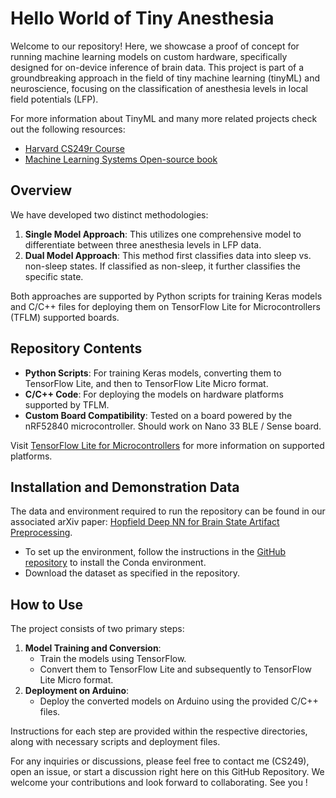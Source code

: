 # Hello World of Tiny Anesthesia

Welcome to our repository! Here, we showcase a proof of concept for running machine learning models on custom hardware, specifically designed for on-device inference of brain data. This project is part of a groundbreaking approach in the field of tiny machine learning (tinyML) and neuroscience, focusing on the classification of anesthesia levels in local field potentials (LFP).

For more information about TinyML and many more related projects check out the following resources: 
- [Harvard CS249r Course](https://scholar.harvard.edu/vijay-janapa-reddi/classes/cs249r-tinyml)
- [Machine Learning Systems Open-source book](https://harvard-edge.github.io/cs249r_book/)

## Overview

We have developed two distinct methodologies:

1. **Single Model Approach**: This utilizes one comprehensive model to differentiate between three anesthesia levels in LFP data.
2. **Dual Model Approach**: This method first classifies data into sleep vs. non-sleep states. If classified as non-sleep, it further classifies the specific state.

Both approaches are supported by Python scripts for training Keras models and C/C++ files for deploying them on TensorFlow Lite for Microcontrollers (TFLM) supported boards.

## Repository Contents

- **Python Scripts**: For training Keras models, converting them to TensorFlow Lite, and then to TensorFlow Lite Micro format.
- **C/C++ Code**: For deploying the models on hardware platforms supported by TFLM.
- **Custom Board Compatibility**: Tested on a board powered by the nRF52840 microcontroller. Should work on Nano 33 BLE / Sense board. 

Visit [TensorFlow Lite for Microcontrollers](https://www.tensorflow.org/lite/microcontrollers#supported_platforms) for more information on supported platforms.

## Installation and Demonstration Data

The data and environment required to run the repository can be found in our associated arXiv paper: [Hopfield Deep NN for Brain State Artifact Preprocessing](https://arxiv.org/abs/2311.03421).

- To set up the environment, follow the instructions in the [GitHub repository](https://github.com/arnaumarin/Hopfield-Deep-NN-for-Brain-State-Artifact-Preprocessing) to install the Conda environment.
- Download the dataset as specified in the repository.

## How to Use

The project consists of two primary steps:

1. **Model Training and Conversion**:
    - Train the models using TensorFlow.
    - Convert them to TensorFlow Lite and subsequently to TensorFlow Lite Micro format.
2. **Deployment on Arduino**:
    - Deploy the converted models on Arduino using the provided C/C++ files.

Instructions for each step are provided within the respective directories, along with necessary scripts and deployment files.

For any inquiries or discussions, please feel free to contact me (CS249), open an issue, or start a discussion right here on this GitHub Repository. We welcome your contributions and look forward to collaborating.
See you !
